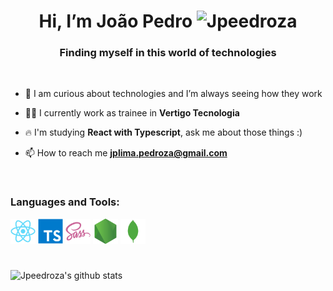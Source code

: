 <h1 align="center">Hi, I’m João Pedro <img src="https://raw.githubusercontent.com/kaueMarques/kaueMarques/master/hi.gif" alt="Jpeedroza" width="30px"/></h1>
<h3 align="center">Finding myself in this world of technologies</h3>
<br/>

- 👀 I am curious about technologies and I’m always seeing how they work

- 👨‍💻 I currently work as trainee in **Vertigo Tecnologia**

- 🔥 I'm studying **React with Typescript**, ask me about those things :)

- 📫 How to reach me **jplima.pedroza@gmail.com**

<br/>
<h3>Languages and Tools:</h3>
<p align="left">
<img src="https://raw.githubusercontent.com/devicons/devicon/master/icons/react/react-original.svg" alt="react" width="40" height="40"/>
<img src="https://raw.githubusercontent.com/devicons/devicon/master/icons/typescript/typescript-original.svg" alt="typescript"  width="40" height="40"/>
<img src="https://raw.githubusercontent.com/devicons/devicon/master/icons/sass/sass-original.svg" alt="sass"  width="40" height="40"/>
<img src="https://raw.githubusercontent.com/devicons/devicon/master/icons/nodejs/nodejs-original.svg" alt="nodejs" width="40" height="40"/>
<img src="https://raw.githubusercontent.com/devicons/devicon/master/icons/mongodb/mongodb-plain.svg" alt="mongodb" width="40" height="40"/>
</p>
<h1></h1>
<img src="https://github-readme-stats.vercel.app/api?username=jpeedroza&theme=midnight-purple&show_icons=true" alt="Jpeedroza's github stats"/>
<!---
jpeedroza/jpeedroza is a ✨ special ✨ repository because its `README.md` (this file) appears on your GitHub profile.
You can click the Preview link to take a look at your changes.
--->
